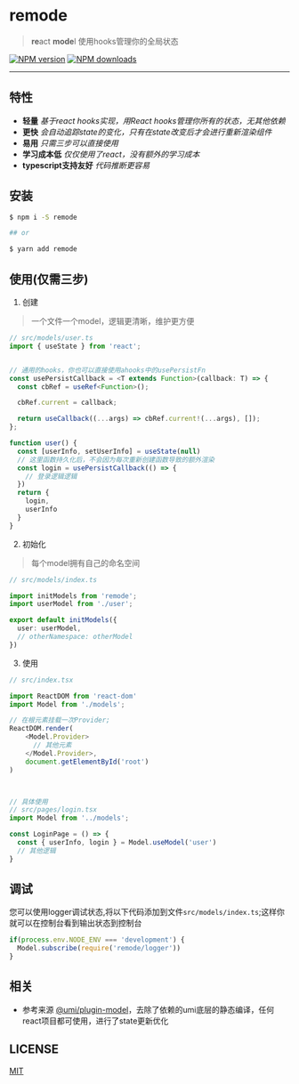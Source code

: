 # remode
> **re**act **mode**l 使用hooks管理你的全局状态

[![NPM version][npm]][npm-url] [![NPM downloads][npm-download]][npm-download-url]



[npm]: https://img.shields.io/npm/v/remode.svg
[npm-url]: https://www.npmjs.com/package/remode

[npm-download-url]: https://npmjs.com/package/remode
[npm-download]: https://img.shields.io/npm/dm/remode.svg

--------------------

## 特性

- **轻量** _基于react hooks实现，用React hooks管理你所有的状态，无其他依赖_
- **更快** _会自动追踪state的变化，只有在state改变后才会进行重新渲染组件_
- **易用** _只需三步可以直接使用_
- **学习成本低** _仅仅使用了react，没有额外的学习成本_
- **typescript支持友好** _代码推断更容易_


## 安装

```bash
$ npm i -S remode

## or

$ yarn add remode

```


## 使用(仅需三步)

1. 创建
> 一个文件一个model，逻辑更清晰，维护更方便

```ts
// src/models/user.ts
import { useState } from 'react';


// 通用的hooks，你也可以直接使用ahooks中的usePersistFn
const usePersistCallback = <T extends Function>(callback: T) => {
  const cbRef = useRef<Function>();

  cbRef.current = callback;

  return useCallback((...args) => cbRef.current!(...args), []);
};

function user() {
  const [userInfo, setUserInfo] = useState(null)
  // 这里函数持久化后，不会因为每次重新创建函数导致的额外渲染
  const login = usePersistCallback(() => {
    // 登录逻辑逻辑
  })
  return {
    login,
    userInfo
  }
}
```

2. 初始化
> 每个model拥有自己的命名空间

```ts
// src/models/index.ts

import initModels from 'remode';
import userModel from './user';

export default initModels({
  user: userModel,
  // otherNamespace: otherModel
})
```

3. 使用

```ts
// src/index.tsx

import ReactDOM from 'react-dom'
import Model from './models';

// 在根元素挂载一次Provider;
ReactDOM.render(
    <Model.Provider>
      // 其他元素
    </Model.Provider>,
    document.getElementById('root')
)



// 具体使用
// src/pages/login.tsx
import Model from '../models';

const LoginPage = () => {
  const { userInfo, login } = Model.useModel('user')
  // 其他逻辑
}
```


## 调试
您可以使用logger调试状态,将以下代码添加到文件`src/models/index.ts`;这样你就可以在控制台看到输出状态到控制台

```ts
if(process.env.NODE_ENV === 'development') {
  Model.subscribe(require('remode/logger'))
}
```

## 相关

- 参考来源 [@umi/plugin-model](https://github.com/umijs/plugins/tree/master/packages/plugin-model)，去除了依赖的umi底层的静态编译，任何react项目都可使用，进行了state更新优化

## LICENSE

[MIT][license-url]

[license-url]: https://github.com/likun7981/remode/blob/master/LICENSE
[license]: http://img.shields.io/npm/l/remode.svg

